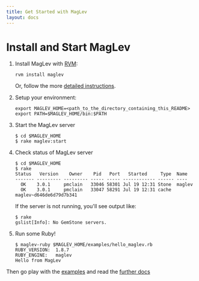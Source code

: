 ```yaml
---
title: Get Started with MagLev
layout: docs
---
```


# Install and Start MagLev

1. Install MagLev with [RVM](http://rvm.beginrescueend.com):

       rvm install maglev

   Or, follow the more [detailed instructions](/download.html).

1. Setup your environment:

       export MAGLEV_HOME=<path_to_the_directory_containing_this_README>
       export PATH=$MAGLEV_HOME/bin:$PATH

1. Start the MagLev server

       $ cd $MAGLEV_HOME
       $ rake maglev:start

1. Check status of MagLev server

       $ cd $MAGLEV_HOME
       $ rake
       Status   Version    Owner    Pid   Port   Started     Type  Name
       ------- --------- --------- ----- ----- ------------ ------ ----
         OK    3.0.1     pmclain   33046 58301 Jul 19 12:31 Stone  maglev
         OK    3.0.1     pmclain   33047 58291 Jul 19 12:31 cache  maglev~d646de6d79d7b341

   If the server is not running, you'll see output like:

       $ rake
       gslist[Info]: No GemStone servers.

1. Run some Ruby!

       $ maglev-ruby $MAGLEV_HOME/examples/hello_maglev.rb
       RUBY_VERSION:  1.8.7
       RUBY_ENGINE:   maglev
       Hello from MagLev

Then go play with the
[examples](https://github.com/MagLev/maglev/tree/master/examples) and read
the [further docs](/docs/further_docs.html)
